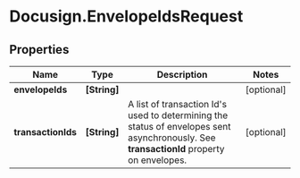 # Docusign.EnvelopeIdsRequest

## Properties
Name | Type | Description | Notes
------------ | ------------- | ------------- | -------------
**envelopeIds** | **[String]** |  | [optional] 
**transactionIds** | **[String]** |  A list of transaction Id&#39;s used to determining the status of envelopes sent asynchronously. See **transactionId** property on envelopes. | [optional] 


